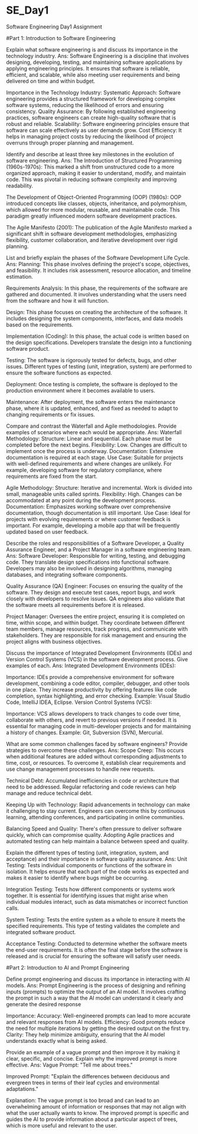 # SE_Day1
Software Engineering Day1 Assignment

#Part 1: Introduction to Software Engineering

Explain what software engineering is and discuss its importance in the technology industry.
Ans:
Software Engineering is a discipline that involves designing, developing, testing, and maintaining software applications by applying engineering principles. It ensures that software is reliable, efficient, and scalable, while also meeting user requirements and being delivered on time and within budget.

Importance in the Technology Industry:
Systematic Approach: Software engineering provides a structured framework for developing complex software systems, reducing the likelihood of errors and ensuring consistency.
Quality Assurance: By following established engineering practices, software engineers can create high-quality software that is robust and reliable.
Scalability: Software engineering principles ensure that software can scale effectively as user demands grow.
Cost Efficiency: It helps in managing project costs by reducing the likelihood of project overruns through proper planning and management.


Identify and describe at least three key milestones in the evolution of software engineering.
Ans:
The Introduction of Structured Programming (1960s-1970s): This marked a shift from unstructured code to a more organized approach, making it easier to understand, modify, and maintain code. This was pivotal in reducing software complexity and improving readability.

The Development of Object-Oriented Programming (OOP) (1980s): OOP introduced concepts like classes, objects, inheritance, and polymorphism, which allowed for more modular, reusable, and maintainable code. This paradigm greatly influenced modern software development practices.

The Agile Manifesto (2001): The publication of the Agile Manifesto marked a significant shift in software development methodologies, emphasizing flexibility, customer collaboration, and iterative development over rigid planning.



List and briefly explain the phases of the Software Development Life Cycle.
Ans:
Planning: This phase involves defining the project's scope, objectives, and feasibility. It includes risk assessment, resource allocation, and timeline estimation.

Requirements Analysis: In this phase, the requirements of the software are gathered and documented. It involves understanding what the users need from the software and how it will function.

Design: This phase focuses on creating the architecture of the software. It includes designing the system components, interfaces, and data models based on the requirements.

Implementation (Coding): In this phase, the actual code is written based on the design specifications. Developers translate the design into a functioning software product.

Testing: The software is rigorously tested for defects, bugs, and other issues. Different types of testing (unit, integration, system) are performed to ensure the software functions as expected.

Deployment: Once testing is complete, the software is deployed to the production environment where it becomes available to users.

Maintenance: After deployment, the software enters the maintenance phase, where it is updated, enhanced, and fixed as needed to adapt to changing requirements or fix issues.



Compare and contrast the Waterfall and Agile methodologies. Provide examples of scenarios where each would be appropriate.
Ans:
Waterfall Methodology:
Structure: Linear and sequential. Each phase must be completed before the next begins.
Flexibility: Low. Changes are difficult to implement once the process is underway.
Documentation: Extensive documentation is required at each stage.
Use Case: Suitable for projects with well-defined requirements and where changes are unlikely. For example, developing software for regulatory compliance, where requirements are fixed from the start.

Agile Methodology:
Structure: Iterative and incremental. Work is divided into small, manageable units called sprints.
Flexibility: High. Changes can be accommodated at any point during the development process.
Documentation: Emphasizes working software over comprehensive documentation, though documentation is still important.
Use Case: Ideal for projects with evolving requirements or where customer feedback is important. For example, developing a mobile app that will be frequently updated based on user feedback.



Describe the roles and responsibilities of a Software Developer, a Quality Assurance Engineer, and a Project Manager in a software engineering team.
Ans:
Software Developer: Responsible for writing, testing, and debugging code. They translate design specifications into functional software. Developers may also be involved in designing algorithms, managing databases, and integrating software components.

Quality Assurance (QA) Engineer: Focuses on ensuring the quality of the software. They design and execute test cases, report bugs, and work closely with developers to resolve issues. QA engineers also validate that the software meets all requirements before it is released.

Project Manager: Oversees the entire project, ensuring it is completed on time, within scope, and within budget. They coordinate between different team members, manage resources, track progress, and communicate with stakeholders. They are responsible for risk management and ensuring the project aligns with business objectives.


Discuss the importance of Integrated Development Environments (IDEs) and Version Control Systems (VCS) in the software development process. Give examples of each.
Ans:
Integrated Development Environments (IDEs):

Importance: IDEs provide a comprehensive environment for software development, combining a code editor, compiler, debugger, and other tools in one place. They increase productivity by offering features like code completion, syntax highlighting, and error checking.
Example: Visual Studio Code, IntelliJ IDEA, Eclipse.
Version Control Systems (VCS):

Importance: VCS allows developers to track changes to code over time, collaborate with others, and revert to previous versions if needed. It is essential for managing code in multi-developer projects and for maintaining a history of changes.
Example: Git, Subversion (SVN), Mercurial.



What are some common challenges faced by software engineers? Provide strategies to overcome these challenges.
Ans:
Scope Creep: This occurs when additional features are added without corresponding adjustments to time, cost, or resources. To overcome it, establish clear requirements and use change management processes to handle new requests.

Technical Debt: Accumulated inefficiencies in code or architecture that need to be addressed. Regular refactoring and code reviews can help manage and reduce technical debt.

Keeping Up with Technology: Rapid advancements in technology can make it challenging to stay current. Engineers can overcome this by continuous learning, attending conferences, and participating in online communities.

Balancing Speed and Quality: There's often pressure to deliver software quickly, which can compromise quality. Adopting Agile practices and automated testing can help maintain a balance between speed and quality.



Explain the different types of testing (unit, integration, system, and acceptance) and their importance in software quality assurance.
Ans:
Unit Testing: Tests individual components or functions of the software in isolation. It helps ensure that each part of the code works as expected and makes it easier to identify where bugs might be occurring.

Integration Testing: Tests how different components or systems work together. It is essential for identifying issues that might arise when individual modules interact, such as data mismatches or incorrect function calls.

System Testing: Tests the entire system as a whole to ensure it meets the specified requirements. This type of testing validates the complete and integrated software product.

Acceptance Testing: Conducted to determine whether the software meets the end-user requirements. It is often the final stage before the software is released and is crucial for ensuring the software will satisfy user needs.



#Part 2: Introduction to AI and Prompt Engineering


Define prompt engineering and discuss its importance in interacting with AI models.
Ans:
Prompt Engineering is the process of designing and refining inputs (prompts) to optimize the output of an AI model. It involves crafting the prompt in such a way that the AI model can understand it clearly and generate the desired response

Importance:
Accuracy: Well-engineered prompts can lead to more accurate and relevant responses from AI models.
Efficiency: Good prompts reduce the need for multiple iterations by getting the desired output on the first try.
Clarity: They help minimize ambiguity, ensuring that the AI model understands exactly what is being asked.


Provide an example of a vague prompt and then improve it by making it clear, specific, and concise. Explain why the improved prompt is more effective.
Ans:
Vague Prompt: "Tell me about trees."

Improved Prompt: "Explain the differences between deciduous and evergreen trees in terms of their leaf cycles and environmental adaptations."

Explanation: The vague prompt is too broad and can lead to an overwhelming amount of information or responses that may not align with what the user actually wants to know. The improved prompt is specific and guides the AI to provide information about a particular aspect of trees, which is more useful and relevant to the user.
